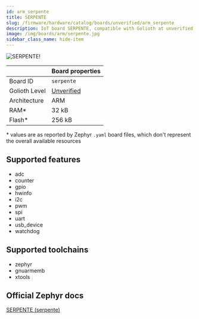 ```yaml
---
id: arm_serpente
title: SERPENTE
slug: /firmware/hardware/catalog/boards/unverified/arm_serpente
description: IoT board SERPENTE, compatible with Golioth at unverified level.
image: /img/boards/arm/serpente.jpg
sidebar_class_name: hide-item
---
```


[//]: # (This is an auto-generated file, do not edit! Changes to it will be lost upon re-generation)

![SERPENTE!](/img/boards/arm/serpente.jpg "SERPENTE")

|                | Board properties     |
| -------------  | -------------------- |
| Board ID       | `serpente` |
| Golioth Level  | [Unverified](/firmware/hardware#unverified-boards) |
| Architecture   | ARM |
| RAM*           | 32 kB |
| Flash*         | 256 kB |

\* values are as reported by Zephyr `.yaml` board files, which don't represent the overall available resources



## Supported features

* adc
* counter
* gpio
* hwinfo
* i2c
* pwm
* spi
* uart
* usb_device
* watchdog

## Supported toolchains

* zephyr
* gnuarmemb
* xtools

## Official Zephyr docs

[SERPENTE (serpente)](https://docs.zephyrproject.org/latest/boards/arm/serpente/doc/index.html)
